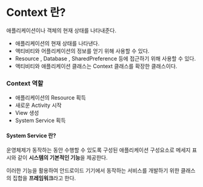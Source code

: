 # Context 란?

애플리케이션이나 객체의 현재 상태를 나타내준다.

- 애플리케이션의 현재 상태를 나타낸다.
- 액티비티와 어플리케이션의 정보를 얻기 위해 사용할 수 있다.
- Resource , Database , SharedPreference 등에 접근하기 위해 사용할 수 있다.
- 액티비티와 애플리케이션 클래스는 Context 클래스를 확장한 클래스이다.

### Context 역할
- 애플리케이션의 Resource 획득
- 새로운 Activity 시작
- View 생성
- System Service 획득

#### System Service 란?

운영체제가 동작하는 동안 수행할 수 있도록 구성된 애플리케이션 구성요소로 메세지 표시와 같이 <b>시스템의 기본적인 기능</b>을 제공한다.   

이러한 기능을 활용하여 안드로이드 기기에서 동작하는 서비스를 개발하기 위한 클래스의 집합을 <b>프레임워크</b>라고 한다.



